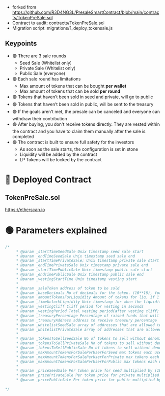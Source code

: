 - forked from https://github.com/R3D4NG3L/PresaleSmartContract/blob/main/contracts/TokenPreSale.sol
- Contract to audit: contracts/TokenPreSale.sol
- Migration script: migrations/1_deploy_tokensale.js


## Keypoints
- 🟢 There are 3 sale rounds
  - Seed Sale (Whitelist only)
  - Private Sale (Whitelist only)
  - Public Sale (everyone)
- 🟢 Each sale round has limitations
  - Max amount of tokens that can be bought **per wallet**
  - Max amount of tokens that can be sold **per round**
- 🟢 Tokens that haven't been sold in seed and private, will go to public
- 🟢 Tokens that haven't been sold in public, will be sent to the treasury
- 🟢 If the goals aren't met, the presale can be canceled and everyone can withdraw their contribution
- 🟢 After buying, you don't receive tokens directly. They are vested within the contract and you have to claim them manually after the sale is completed
- 🟢 The contract is built to ensure full safety for the investors
  - As soon as the sale starts, the configuration is set in stone
  - Liquidity will be added by the contract
  - LP Tokens will be locked by the contract

# 🐉 Deployed Contract

## TokenPreSale.sol
https://etherscan.io


# 🟢 Parameters explained

```javascript
/*
     * @param _startTimeSeedSale Unix timestamp seed sale start
     * @param _endTimeSeedSale Unix timestamp seed sale end
     * @param _startTimePrivateSale; Unix timestamp private sale start
     * @param _endTimePrivateSale Unix timestamp private sale end
     * @param _startTimePublicSale Unix timestamp public sale start
     * @param _endTimePublicSale Unix timestamp public sale end
     * @param _vestingStartTime Unix timestamp vesting start
     * 
     * @param _saleToken address of token to be sold
     * @param _baseDecimals No of decimals for the token. (10**18), for 18 decimal token
     * @param _amountTokensForLiquidity Amount of tokens for liq. if 1 million tokens to be sold then - 1_000_000 has to be passed
     * @param _timeUnlockLiquidity Unix timestamp for when the liquidity unlocks
     * @param _vestingCliff Cliff period for vesting in seconds
     * @param _vestingPeriod Total vesting period(after vesting cliff) in seconds
     * @param _treasuryPercentage Percentage of raised funds that will go to the team
     * @param _treasuryAddress address to receive treasury percentage
     * @param _whitelistSeedSale array of addresses that are allowed to buy in Seed
     * @param _whitelistPrivateSale array of addresses that are allowed to buy in Private
     * 
     * @param _tokensToSellSeedSale No of tokens to sell without denomination. If 1 million tokens to be sold then - 1_000_000 has to be passed
     * @param _tokensToSellPrivateSale No of tokens to sell without denomination. If 1 million tokens to be sold then - 1_000_000 has to be passed
     * @param _tokensToSellPublicSale No of tokens to sell without denomination. If 1 million tokens to be sold then - 1_000_000 has to be passed
     * @param _maxAmountTokensForSalePerUserForSeed max tokens each user in seed can buy. 1 million tokens - 1_000_000 has to be passed
     * @param _maxAmountTokensForSalePerUserForPrivate max tokens each user in private can buy. 1 million tokens - 1_000_000 has to be passed
     * @param _maxAmountTokensForSalePerUserForPublic max tokens each user in public can buy. 1 million tokens - 1_000_000 has to be passed
     * 
     * @param _priceSeedSale Per token price for seed multiplied by (10**18). how much ETH does 1 token cost
     * @param _pricePrivateSale Per token price for private multiplied by (10**18). how much ETH does 1 token cost
     * @param _pricePublicSale Per token price for public multiplied by (10**18). how much ETH does 1 token cost
     
*/
